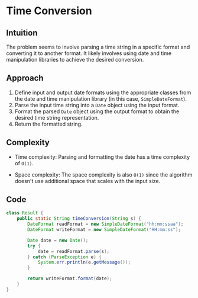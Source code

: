 # Time Conversion

## Intuition

The problem seems to involve parsing a time string in a specific format and converting it to another format. It likely involves using date and time manipulation libraries to achieve the desired conversion.

## Approach

1. Define input and output date formats using the appropriate classes from the date and time manipulation library (in this case, `SimpleDateFormat`).
2. Parse the input time string into a `Date` object using the input format.
3. Format the parsed `Date` object using the output format to obtain the desired time string representation.
4. Return the formatted string.

## Complexity

- Time complexity: Parsing and formatting the date has a time complexity of `O(1)`.

- Space complexity: The space complexity is also `O(1)` since the algorithm doesn't use additional space that scales with the input size.

## Code

```java
class Result {
    public static String timeConversion(String s) {
        DateFormat readFormat = new SimpleDateFormat("hh:mm:ssaa");
        DateFormat writeFormat = new SimpleDateFormat("HH:mm:ss");

        Date date = new Date();
        try {
            date = readFormat.parse(s);
        } catch (ParseException e) {
            System.err.println(e.getMessage());
        }

        return writeFormat.format(date);
    }
}
```
